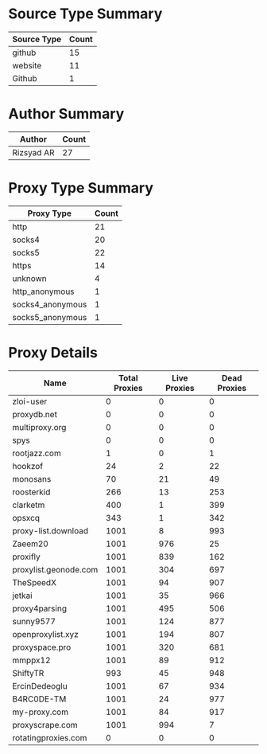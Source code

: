 # Source Type Summary

| Source Type | Count |
|-------------|-------|
| github | 15 |
| website | 11 |
| Github | 1 |


# Author Summary

| Author | Count |
|--------|-------|
| Rizsyad AR | 27 |


# Proxy Type Summary

| Proxy Type | Count |
|------------|-------|
| http | 21 |
| socks4 | 20 |
| socks5 | 22 |
| https | 14 |
| unknown | 4 |
| http_anonymous | 1 |
| socks4_anonymous | 1 |
| socks5_anonymous | 1 |


# Proxy Details

| Name | Total Proxies | Live Proxies | Dead Proxies |
|------|---------------|--------------|---------------|
| zloi-user | 0 | 0 | 0 |
| proxydb.net | 0 | 0 | 0 |
| multiproxy.org | 0 | 0 | 0 |
| spys | 0 | 0 | 0 |
| rootjazz.com | 1 | 0 | 1 |
| hookzof | 24 | 2 | 22 |
| monosans | 70 | 21 | 49 |
| roosterkid | 266 | 13 | 253 |
| clarketm | 400 | 1 | 399 |
| opsxcq | 343 | 1 | 342 |
| proxy-list.download | 1001 | 8 | 993 |
| Zaeem20 | 1001 | 976 | 25 |
| proxifly | 1001 | 839 | 162 |
| proxylist.geonode.com | 1001 | 304 | 697 |
| TheSpeedX | 1001 | 94 | 907 |
| jetkai | 1001 | 35 | 966 |
| proxy4parsing | 1001 | 495 | 506 |
| sunny9577 | 1001 | 124 | 877 |
| openproxylist.xyz | 1001 | 194 | 807 |
| proxyspace.pro | 1001 | 320 | 681 |
| mmppx12 | 1001 | 89 | 912 |
| ShiftyTR | 993 | 45 | 948 |
| ErcinDedeoglu | 1001 | 67 | 934 |
| B4RC0DE-TM | 1001 | 24 | 977 |
| my-proxy.com | 1001 | 84 | 917 |
| proxyscrape.com | 1001 | 994 | 7 |
| rotatingproxies.com | 0 | 0 | 0 |
